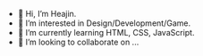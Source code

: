 - 👋 Hi, I’m Heajin.
- 👀 I’m interested in Design/Development/Game.
- 🌱 I’m currently learning HTML, CSS, JavaScript.
- 💞️ I’m looking to collaborate on ...

<!---
KHyan/KHyan is a ✨ special ✨ repository because its `README.md` (this file) appears on your GitHub profile.
You can click the Preview link to take a look at your changes.
--->
